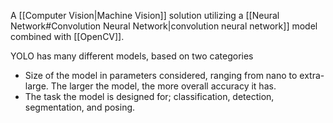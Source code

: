 A [[Computer Vision|Machine Vision]] solution utilizing a [[Neural Network#Convolution Neural Network|convolution neural network]] model combined with [[OpenCV]].

YOLO has many different models, based on two categories
- Size of the model in parameters considered, ranging from nano to extra-large. The larger the model, the more overall accuracy it has.
- The task the model is designed for; classification, detection, segmentation, and posing.